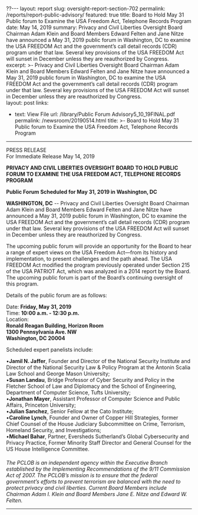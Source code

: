 ??---
layout: report
slug: oversight-report-section-702
permalink: /reports/report-public-advisory/
featured: true
title: Board to Hold May 31 Public forum to Examine the USA Freedom Act, Telephone Records Program
date: May 14, 2019
summary: Privacy and Civil Liberties Oversight Board Chairman Adam Klein and Board Members Edward Felten and Jane Nitze have announced a May 31, 2019 public forum in Washington, DC to examine the USA FREEDOM Act and the government’s call detail records (CDR) program under that law.   Several key provisions of the USA FREEDOM Act will sunset in December unless they are reauthorized by Congress.  
excerpt: >-
 Privacy and Civil Liberties Oversight Board Chairman Adam Klein and Board Members Edward Felten and Jane Nitze have announced a May 31, 2019 public forum in Washington, DC to examine the USA FREEDOM Act and the government’s call detail records (CDR) program under that law.   Several key provisions of the USA FREEDOM Act will sunset in December unless they are reauthorized by Congress.  
layout: post
links:
  - text: View File
    url: /library/Public Forum Advisory5_10_19FINAL.pdf
permalink: /newsroom/20190514.html
title: >-
  Board to Hold May 31 Public forum to Examine the USA Freedom Act, Telephone Records Program 
---
PRESS RELEASE  
For Immediate Release
May 14, 2019

**PRIVACY AND CIVIL LIBERTIES OVERSIGHT BOARD TO HOLD PUBLIC FORUM TO EXAMINE THE USA FREEDOM ACT, TELEPHONE RECORDS PROGRAM**  

****Public Forum Scheduled for May 31, 2019 in Washington, DC****
 
**WASHINGTON, DC** --  Privacy and Civil Liberties Oversight Board Chairman Adam Klein and Board Members Edward Felten and Jane Nitze have announced a May 31, 2019 public forum in Washington, DC to examine the USA FREEDOM Act and the government’s call detail records (CDR) program under that law.   Several key provisions of the USA FREEDOM Act will sunset in December unless they are reauthorized by Congress.  

The upcoming public forum will provide an opportunity for the Board to hear a range of expert views on the USA Freedom Act—from its history and implementation, to present challenges and the path ahead.  The USA FREEDOM Act modified the program previously operated under Section 215 of the USA PATRIOT Act, which was analyzed in a 2014 report by the Board.  The upcoming public forum is part of the Board’s continuing oversight of this program.

Details of the public forum are as follows:  

Date: **Friday, May 31, 2019**  
Time: **10:00 a.m. - 12:30 p.m.**  
Location:  
**Ronald Reagan Building, Horizon Room  
1300 Pennsylvania Ave. NW  
Washington, DC 20004**


Scheduled expert panelists include:

•**Jamil N. Jaffer**, Founder and Director of the National Security Institute and Director of the National Security Law & Policy Program at the Antonin Scalia Law School and George Mason University;  
•**Susan Landau**, Bridge Professor of Cyber Security and Policy in the Fletcher School of Law and Diplomacy and the School of Engineering, Department of Computer Science, Tufts University;  
•**Jonathan Mayer**, Assistant Professor of Computer Science and Public Affairs, Princeton University;  
•**Julian Sanchez**, Senior Fellow at the Cato Institute;  
•**Caroline Lynch**, Founder and Owner of Copper Hill Strategies, former Chief Counsel of the House Judiciary Subcommittee on Crime, Terrorism, Homeland Security, and Investigations;  
•**Michael Bahar**, Partner, Eversheds Sutherland’s Global Cybersecurity and Privacy Practice, Former Minority Staff Director and General Counsel for the US House Intelligence Committee.  


####


*The PCLOB is an independent agency within the Executive Branch established by the Implementing Recommendations of the 9/11 Commission Act of 2007.  The PCLOB’s mission is to ensure that the federal government’s efforts to prevent terrorism are balanced with the need to protect privacy and civil liberties.  Current Board Members include Chairman Adam I. Klein and Board Members Jane E. Nitze and Edward W. Felten.*

---
